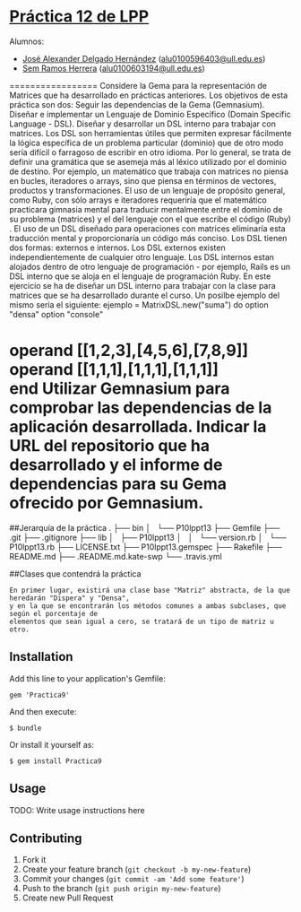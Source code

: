 [Práctica 12 de LPP](http://campusvirtual.ull.es/1314/mod/assign/view.php?id=110526)
=================

Alumnos:
  - [José Alexander Delgado Hernández](http://campusvirtual.ull.es/1314/user/view.php?id=5990&course=1102) ([alu0100596403@ull.edu.es](mailto:alu0100596403@ull.edu.es))
  - [Sem Ramos Herrera](http://campusvirtual.ull.es/1314/user/view.php?id=2455&course=1102) ([alu0100603194@ull.edu.es](mailto:alu0100603194@ull.edu.es))

=================
Considere la Gema para la representación de Matrices que ha desarrollado en prácticas anteriores. Los objetivos de esta práctica son dos:
Seguir las dependencias de la Gema (Gemnasium).
Diseñar e implementar un Lenguaje de Dominio Específico (Domain Specific Language - DSL).
Diseñar y desarrollar un DSL interno para trabajar con matrices.
Los DSL son herramientas útiles que permiten expresar fácilmente la lógica específica de un problema particular (dominio) que de otro modo sería difícil o farragoso de escribir en otro idioma. Por lo general, se trata de definir una gramática que se asemeja más al léxico utilizado por el dominio de destino. Por ejemplo, un matemático que trabaja con matrices no piensa en bucles, iteradores o arrays, sino que piensa en términos de vectores, productos y transformaciones. El uso de un lenguaje de propósito general, como Ruby, con sólo arrays e iteradores requeriría que el matemático practicara gimnasia mental para traducir mentalmente entre el dominio de su problema (matrices) y el del lenguaje con el que escribe el código (Ruby) . El uso de un DSL diseñado para operaciones con matrices eliminaría esta traducción mental y proporcionaría un código más conciso. Los DSL tienen dos formas: externos e internos. Los DSL externos existen independientemente de cualquier otro lenguaje. Los DSL internos estan alojados dentro de otro lenguaje de programación - por ejemplo, Rails es un DSL interno que se aloja en el lenguaje de programación Ruby.
En este ejercicio se ha de diseñar un DSL interno para trabajar con la clase para matrices que se ha desarrollado durante el curso. Un posilbe ejemplo del mismo sería el siguiente:
ejemplo = MatrixDSL.new("suma") do 
  option "densa" 
  option "console"

  operand [[1,2,3],[4,5,6],[7,8,9]]  
  operand [[1,1,1],[1,1,1],[1,1,1]]  
end
Utilizar Gemnasium para comprobar las dependencias de la aplicación desarrollada.
Indicar la URL del repositorio que ha desarrollado y el informe de dependencias para su Gema ofrecido por Gemnasium.
=================

##Jerarquía de la práctica
    .
    ├── bin
    │   └── P10lppt13
    ├── Gemfile
    ├── .git
    ├── .gitignore
    ├── lib
    │   ├── P10lppt13
    │   │   └── version.rb
    │   └── P10lppt13.rb
    ├── LICENSE.txt
    ├── P10lppt13.gemspec
    ├── Rakefile
    ├── README.md
    ├── .README.md.kate-swp
    └── .travis.yml

##Clases que contendrá la práctica

    En primer lugar, existirá una clase base "Matriz" abstracta, de la que heredarán "Dispera" y "Densa", 
    y en la que se encontrarán los métodos comunes a ambas subclases, que según el porcentaje de
    elementos que sean igual a cero, se tratará de un tipo de matriz u otro.
    
## Installation

Add this line to your application's Gemfile:

    gem 'Practica9'

And then execute:

    $ bundle

Or install it yourself as:

    $ gem install Practica9

## Usage

TODO: Write usage instructions here

## Contributing

1. Fork it
2. Create your feature branch (`git checkout -b my-new-feature`)
3. Commit your changes (`git commit -am 'Add some feature'`)
4. Push to the branch (`git push origin my-new-feature`)
5. Create new Pull Request
